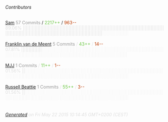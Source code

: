 ###### Contributors
[Sam](https://github.com/SamDecrock)
<font color="#999">57 Commits</font> / <font color="#6cc644">2217++</font> / <font color="#bd3c00"> 963--</font>
<font color="#dedede">89.06%&nbsp;<font color="#dedede">||||||||||||||||||||||||||||||||||||||||||||||||||||||||||||||||||||||||||||||||||||||||||||||||||||||||||||||||||||||||||||||||||||||||||||||||||||||||||||||||||</font><font color="#f4f4f4">||||||||||||||||||</font><br><br>
[Franklin van de Meent](https://github.com/fvdm)
<font color="#999">5 Commits</font> / <font color="#6cc644">43++</font> / <font color="#bd3c00"> 14--</font>
<font color="#dedede">07.81%&nbsp;<font color="#dedede">||||||||||||||</font><font color="#f4f4f4">||||||||||||||||||||||||||||||||||||||||||||||||||||||||||||||||||||||||||||||||||||||||||||||||||||||||||||||||||||||||||||||||||||||||||||||||||||||||||||||||||||||</font><br><br>
[MJJ](https://github.com/mjj2000)
<font color="#999">1 Commits</font> / <font color="#6cc644">11++</font> / <font color="#bd3c00"> 1--</font>
<font color="#dedede">01.56%&nbsp;<font color="#dedede">||</font><font color="#f4f4f4">||||||||||||||||||||||||||||||||||||||||||||||||||||||||||||||||||||||||||||||||||||||||||||||||||||||||||||||||||||||||||||||||||||||||||||||||||||||||||||||||||||||||||||||||||</font><br><br>
[Russell Beattie](https://github.com/russellbeattie)
<font color="#999">1 Commits</font> / <font color="#6cc644">55++</font> / <font color="#bd3c00"> 3--</font>
<font color="#dedede">01.56%&nbsp;<font color="#dedede">||</font><font color="#f4f4f4">||||||||||||||||||||||||||||||||||||||||||||||||||||||||||||||||||||||||||||||||||||||||||||||||||||||||||||||||||||||||||||||||||||||||||||||||||||||||||||||||||||||||||||||||||</font><br><br>
###### [Generated](https://github.com/jakeleboeuf/contributor) on Fri May 22 2015 10:14:45 GMT+0200 (CEST)